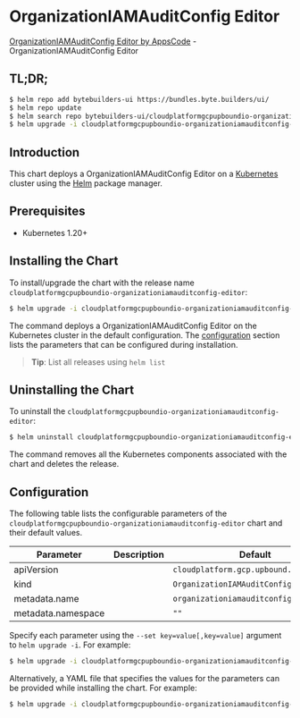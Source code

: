 # OrganizationIAMAuditConfig Editor

[OrganizationIAMAuditConfig Editor by AppsCode](https://byte.builders) - OrganizationIAMAuditConfig Editor

## TL;DR;

```bash
$ helm repo add bytebuilders-ui https://bundles.byte.builders/ui/
$ helm repo update
$ helm search repo bytebuilders-ui/cloudplatformgcpupboundio-organizationiamauditconfig-editor --version=v0.4.18
$ helm upgrade -i cloudplatformgcpupboundio-organizationiamauditconfig-editor bytebuilders-ui/cloudplatformgcpupboundio-organizationiamauditconfig-editor -n default --create-namespace --version=v0.4.18
```

## Introduction

This chart deploys a OrganizationIAMAuditConfig Editor on a [Kubernetes](http://kubernetes.io) cluster using the [Helm](https://helm.sh) package manager.

## Prerequisites

- Kubernetes 1.20+

## Installing the Chart

To install/upgrade the chart with the release name `cloudplatformgcpupboundio-organizationiamauditconfig-editor`:

```bash
$ helm upgrade -i cloudplatformgcpupboundio-organizationiamauditconfig-editor bytebuilders-ui/cloudplatformgcpupboundio-organizationiamauditconfig-editor -n default --create-namespace --version=v0.4.18
```

The command deploys a OrganizationIAMAuditConfig Editor on the Kubernetes cluster in the default configuration. The [configuration](#configuration) section lists the parameters that can be configured during installation.

> **Tip**: List all releases using `helm list`

## Uninstalling the Chart

To uninstall the `cloudplatformgcpupboundio-organizationiamauditconfig-editor`:

```bash
$ helm uninstall cloudplatformgcpupboundio-organizationiamauditconfig-editor -n default
```

The command removes all the Kubernetes components associated with the chart and deletes the release.

## Configuration

The following table lists the configurable parameters of the `cloudplatformgcpupboundio-organizationiamauditconfig-editor` chart and their default values.

|     Parameter      | Description |                      Default                      |
|--------------------|-------------|---------------------------------------------------|
| apiVersion         |             | <code>cloudplatform.gcp.upbound.io/v1beta1</code> |
| kind               |             | <code>OrganizationIAMAuditConfig</code>           |
| metadata.name      |             | <code>organizationiamauditconfig</code>           |
| metadata.namespace |             | <code>""</code>                                   |


Specify each parameter using the `--set key=value[,key=value]` argument to `helm upgrade -i`. For example:

```bash
$ helm upgrade -i cloudplatformgcpupboundio-organizationiamauditconfig-editor bytebuilders-ui/cloudplatformgcpupboundio-organizationiamauditconfig-editor -n default --create-namespace --version=v0.4.18 --set apiVersion=cloudplatform.gcp.upbound.io/v1beta1
```

Alternatively, a YAML file that specifies the values for the parameters can be provided while
installing the chart. For example:

```bash
$ helm upgrade -i cloudplatformgcpupboundio-organizationiamauditconfig-editor bytebuilders-ui/cloudplatformgcpupboundio-organizationiamauditconfig-editor -n default --create-namespace --version=v0.4.18 --values values.yaml
```
